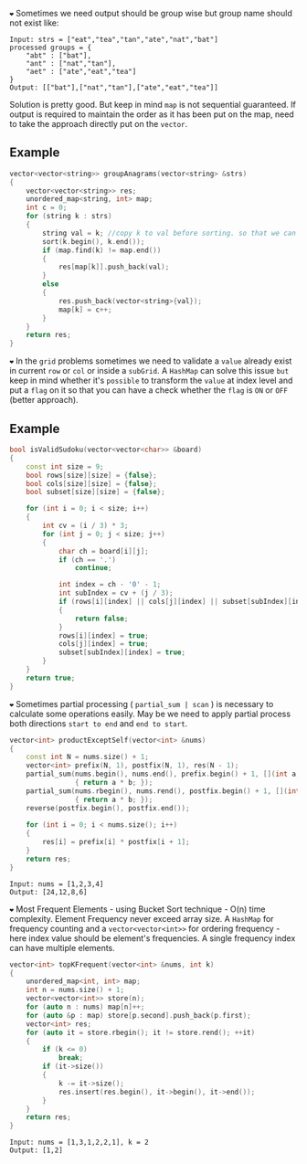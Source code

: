 
`❤` Sometimes we need output should be group wise but group name should not exist like:
```
Input: strs = ["eat","tea","tan","ate","nat","bat"]
processed groups = {
    "abt" : ["bat"],
    "ant" : ["nat","tan"],
    "aet" : ["ate","eat","tea"]
}
Output: [["bat"],["nat","tan"],["ate","eat","tea"]]
```
Solution is pretty good. But keep in mind `map` is not sequential guaranteed. If output is required to maintain the order as it has been put on the map, need to take the approach directly put on the `vector`.

## Example
```c++
vector<vector<string>> groupAnagrams(vector<string> &strs)
{
    vector<vector<string>> res;
    unordered_map<string, int> map;
    int c = 0;
    for (string k : strs)
    {
        string val = k; //copy k to val before sorting. so that we can put original value in the vector.
        sort(k.begin(), k.end());
        if (map.find(k) != map.end())
        {
            res[map[k]].push_back(val);
        }
        else
        {
            res.push_back(vector<string>{val});
            map[k] = c++;
        }
    }
    return res;
}
```

`❤` In the `grid` problems sometimes we need to validate a `value` already exist in current `row` or `col` or inside a `subGrid`. A `HashMap` can solve this issue `but` keep in mind whether it's `possible` to transform the `value` at index level and put a `flag` on it so that you can have a check whether the `flag` is `ON` or `OFF` (better approach).

## Example
```c++
bool isValidSudoku(vector<vector<char>> &board)
{
    const int size = 9;
    bool rows[size][size] = {false};
    bool cols[size][size] = {false};
    bool subset[size][size] = {false};

    for (int i = 0; i < size; i++)
    {
        int cv = (i / 3) * 3;
        for (int j = 0; j < size; j++)
        {
            char ch = board[i][j];
            if (ch == '.')
                continue;

            int index = ch - '0' - 1;
            int subIndex = cv + (j / 3);
            if (rows[i][index] || cols[j][index] || subset[subIndex][index])
            {
                return false;
            }
            rows[i][index] = true;
            cols[j][index] = true;
            subset[subIndex][index] = true;
        }
    }
    return true;
}
```

`❤` Sometimes partial processing ( `partial_sum | scan` ) is necessary to calculate some operations easily. May be we need to apply partial process both directions `start to end` and `end to start`.

```c++
vector<int> productExceptSelf(vector<int> &nums)
{
    const int N = nums.size() + 1;
    vector<int> prefix(N, 1), postfix(N, 1), res(N - 1);
    partial_sum(nums.begin(), nums.end(), prefix.begin() + 1, [](int a, int b)
                { return a * b; });
    partial_sum(nums.rbegin(), nums.rend(), postfix.begin() + 1, [](int a, int b)
                { return a * b; });
    reverse(postfix.begin(), postfix.end());
    
    for (int i = 0; i < nums.size(); i++)
    {
        res[i] = prefix[i] * postfix[i + 1];
    }
    return res;
}
```

```
Input: nums = [1,2,3,4]
Output: [24,12,8,6]
```

`❤` Most Frequent Elements - using Bucket Sort technique - O(n) time complexity. Element Frequency never exceed array size. A `HashMap` for frequency counting and a `vector<vector<int>>` for ordering frequency - here index value should be element's frequencies. A single frequency index can have multiple elements.
```c++
vector<int> topKFrequent(vector<int> &nums, int k)
{
    unordered_map<int, int> map;
    int n = nums.size() + 1;
    vector<vector<int>> store(n);
    for (auto n : nums) map[n]++;
    for (auto &p : map) store[p.second].push_back(p.first);
    vector<int> res;
    for (auto it = store.rbegin(); it != store.rend(); ++it)
    {
        if (k <= 0)
            break;
        if (it->size())
        {
            k -= it->size();
            res.insert(res.begin(), it->begin(), it->end());
        }
    }
    return res;
}
```
```
Input: nums = [1,3,1,2,2,1], k = 2
Output: [1,2]
```